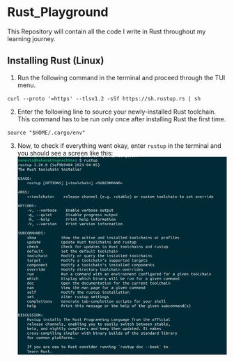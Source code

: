 # Rust_Playground
This Repository will contain all the code I write in Rust throughout my learning journey.

## Installing Rust (Linux)
1. Run the following command in the terminal and proceed through the TUI menu.
  ```
  curl --proto '=https' --tlsv1.2 -sSf https://sh.rustup.rs | sh
  ```
2. Enter the following line to source your newly-installed Rust toolchain. This command has to be run only once after installing Rust the first time.
  ```
  source "$HOME/.cargo/env"
  ```
3. Now, to check if everything went okay, enter `rustup` in the terminal and you should see a screen like this:
![](README_Photos/rustup.png)
